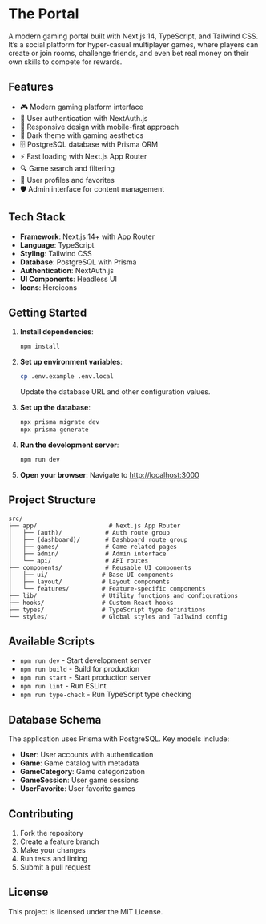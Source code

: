# The Portal

A modern gaming portal built with Next.js 14, TypeScript, and Tailwind CSS.
It’s a social platform for hyper-casual multiplayer games, where players can create or join rooms, challenge friends, and even bet real money on their own skills to compete for rewards.

## Features

- 🎮 Modern gaming platform interface
- 🔐 User authentication with NextAuth.js
- 📱 Responsive design with mobile-first approach
- 🎨 Dark theme with gaming aesthetics
- 🗄️ PostgreSQL database with Prisma ORM
- ⚡ Fast loading with Next.js App Router
- 🔍 Game search and filtering
- 👤 User profiles and favorites
- 🛡️ Admin interface for content management

## Tech Stack

- **Framework**: Next.js 14+ with App Router
- **Language**: TypeScript
- **Styling**: Tailwind CSS
- **Database**: PostgreSQL with Prisma
- **Authentication**: NextAuth.js
- **UI Components**: Headless UI
- **Icons**: Heroicons

## Getting Started

1. **Install dependencies**:
   ```bash
   npm install
   ```

2. **Set up environment variables**:
   ```bash
   cp .env.example .env.local
   ```
   Update the database URL and other configuration values.

3. **Set up the database**:
   ```bash
   npx prisma migrate dev
   npx prisma generate
   ```

4. **Run the development server**:
   ```bash
   npm run dev
   ```

5. **Open your browser**:
   Navigate to [http://localhost:3000](http://localhost:3000)

## Project Structure

```
src/
├── app/                    # Next.js App Router
│   ├── (auth)/            # Auth route group
│   ├── (dashboard)/       # Dashboard route group
│   ├── games/             # Game-related pages
│   ├── admin/             # Admin interface
│   └── api/               # API routes
├── components/            # Reusable UI components
│   ├── ui/               # Base UI components
│   ├── layout/           # Layout components
│   └── features/         # Feature-specific components
├── lib/                  # Utility functions and configurations
├── hooks/                # Custom React hooks
├── types/                # TypeScript type definitions
└── styles/               # Global styles and Tailwind config
```

## Available Scripts

- `npm run dev` - Start development server
- `npm run build` - Build for production
- `npm run start` - Start production server
- `npm run lint` - Run ESLint
- `npm run type-check` - Run TypeScript type checking

## Database Schema

The application uses Prisma with PostgreSQL. Key models include:

- **User**: User accounts with authentication
- **Game**: Game catalog with metadata
- **GameCategory**: Game categorization
- **GameSession**: User game sessions
- **UserFavorite**: User favorite games

## Contributing

1. Fork the repository
2. Create a feature branch
3. Make your changes
4. Run tests and linting
5. Submit a pull request

## License

This project is licensed under the MIT License.